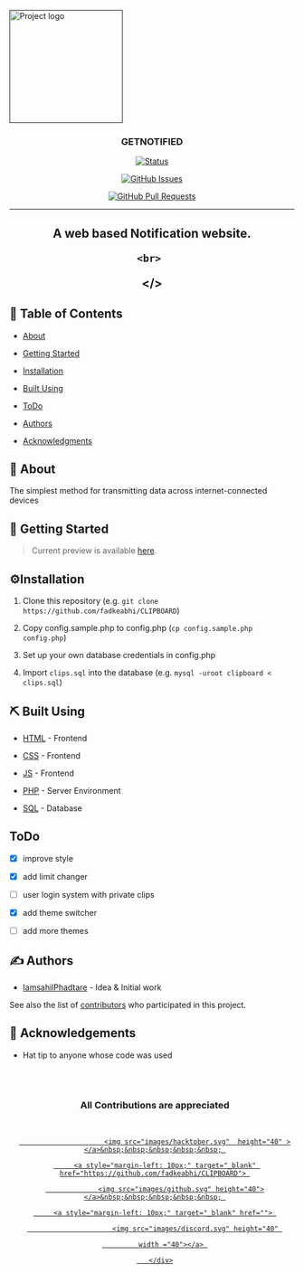 <p align="center"> 

   <a href="" rel="noopener"> 

  <img width=200px height=200px src="images/cb.svg" alt="Project logo"></a> 

 </p> 

  

 <h3 align="center">GETNOTIFIED</h3> 

  

 <div align="center"> 

  

   [![Status](https://img.shields.io/badge/status-active-success.svg)]()  

   [![GitHub Issues](https://img.shields.io/github/issues/fadkeabhi/CLIPBOARD.svg)](https://github.com/IamsahilPhadtare/GetNotified/issues) 

   [![GitHub Pull Requests](https://img.shields.io/github/issues-pr/fadkeabhi/CLIPBOARD.svg)](https://github.com/iamsahilphadtare/GetNotified/pulls) 

  

 </div> 

  

 --- 

  

 <h2 align="center"> A web based Notification website. 

     <br>  

 </> 

  

 ## 📝 Table of Contents 

 - [About](#about) 

 - [Getting Started](#getting_started) 

 - [Installation](#installation) 

 - [Built Using](#built_using) 

 - [ToDo](#todo) 

 - [Authors](#authors) 

 - [Acknowledgments](#acknowledgement) 

  

 ## 🧐 About <a name = "about"></a> 

 The simplest method for transmitting data across internet-connected devices 

  

 ## 🏁 Getting Started <a name = "getting_started"></a> 

 > Current preview is available [here](https://getnotified.tk/). 

  

 ## ⚙️Installation <a name = "installation"></a> 

 1. Clone this repository (e.g. `git clone https://github.com/fadkeabhi/CLIPBOARD`) 

 2. Copy config.sample.php to config.php (`cp config.sample.php config.php`) 

 3. Set up your own database credentials in config.php 

 4. Import `clips.sql` into the database (e.g. `mysql -uroot clipboard < clips.sql`) 

  

 ## ⛏️ Built Using <a name = "built_using"></a> 

 - [HTML](https://html.com/) - Frontend 

 - [CSS](https://developer.mozilla.org/en-US/docs/Web/CSS) - Frontend 

 - [JS](https://www.javascript.com/) - Frontend 

 - [PHP](https://www.php.net/) - Server Environment 

 - [SQL](https://www.mysql.com/) - Database 

  

 ## ToDo<a name ="todo"></a>  

 - [x] improve style 

 - [x] add limit changer 

 - [ ] user login system with private clips 

 - [x] add theme switcher 

 - [ ] add more themes 

  

 ## ✍️ Authors <a name = "authors"></a> 

 - [IamsahilPhadtare](https://github.com/IamsahilPhadtare) - Idea & Initial work 

  

 See also the list of [contributors](https://github.com/IamsahilPhadtare/GetNotified/graphs/contributors) who participated in this project. 

  

 ## 🎉 Acknowledgements <a name = "acknowledgement"></a> 

 - Hat tip to anyone whose code was used 

  

 <br> 

 <br> 

  

 <div align="center"  class="icons-social" style="margin-left: 10px;"> 

  <h3> <b>All Contributions are appreciated </b> </h3> 

  <br> 

  <a   target="_blank" href="https://hacktoberfest.com"> 

                         <img src="images/hacktober.svg"  height="40" ></a>&nbsp;&nbsp;&nbsp;&nbsp;&nbsp; 

         <a style="margin-left: 10px;" target="_blank" href="https://github.com/fadkeabhi/CLIPBOARD"> 

                 <img src="images/github.svg" height="40"></a>&nbsp;&nbsp;&nbsp;&nbsp;&nbsp; 

         <a style="margin-left: 10px;" target="_blank" href=""> 

                         <img src="images/discord.svg" height="40" 

             width ="40"></a> 

       </div>
